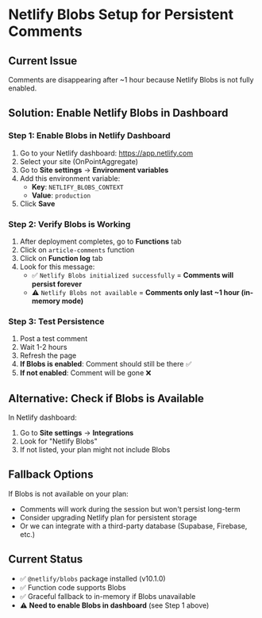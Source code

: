 # Netlify Blobs Setup for Persistent Comments

## Current Issue
Comments are disappearing after ~1 hour because Netlify Blobs is not fully enabled.

## Solution: Enable Netlify Blobs in Dashboard

### Step 1: Enable Blobs in Netlify Dashboard
1. Go to your Netlify dashboard: https://app.netlify.com
2. Select your site (OnPointAggregate)
3. Go to **Site settings** → **Environment variables**
4. Add this environment variable:
   - **Key**: `NETLIFY_BLOBS_CONTEXT`
   - **Value**: `production`
5. Click **Save**

### Step 2: Verify Blobs is Working
1. After deployment completes, go to **Functions** tab
2. Click on `article-comments` function
3. Click on **Function log** tab
4. Look for this message:
   - ✅ `Netlify Blobs initialized successfully` = **Comments will persist forever**
   - ⚠️ `Netlify Blobs not available` = **Comments only last ~1 hour (in-memory mode)**

### Step 3: Test Persistence
1. Post a test comment
2. Wait 1-2 hours
3. Refresh the page
4. **If Blobs is enabled**: Comment should still be there ✅
5. **If not enabled**: Comment will be gone ❌

## Alternative: Check if Blobs is Available

In Netlify dashboard:
1. Go to **Site settings** → **Integrations**
2. Look for "Netlify Blobs"
3. If not listed, your plan might not include Blobs

## Fallback Options

If Blobs is not available on your plan:
- Comments will work during the session but won't persist long-term
- Consider upgrading Netlify plan for persistent storage
- Or we can integrate with a third-party database (Supabase, Firebase, etc.)

## Current Status
- ✅ `@netlify/blobs` package installed (v10.1.0)
- ✅ Function code supports Blobs
- ✅ Graceful fallback to in-memory if Blobs unavailable
- ⚠️ **Need to enable Blobs in dashboard** (see Step 1 above)

